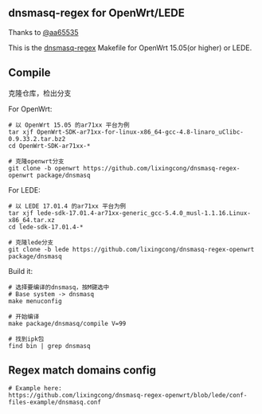 ## dnsmasq-regex for OpenWrt/LEDE

Thanks to [@aa65535](https://github.com/aa65535/openwrt-dnsmasq)

This is the [dnsmasq-regex](https://github.com/lixingcong/dnsmasq-regex) Makefile for OpenWrt 15.05(or higher) or LEDE.

## Compile

克隆仓库，检出分支

For OpenWrt:

	# 以 OpenWrt 15.05 的ar71xx 平台为例
	tar xjf OpenWrt-SDK-ar71xx-for-linux-x86_64-gcc-4.8-linaro_uClibc-0.9.33.2.tar.bz2
	cd OpenWrt-SDK-ar71xx-*
	
	# 克隆openwrt分支
	git clone -b openwrt https://github.com/lixingcong/dnsmasq-regex-openwrt package/dnsmasq

For LEDE:

	# 以 LEDE 17.01.4 的ar71xx 平台为例
	tar xjf lede-sdk-17.01.4-ar71xx-generic_gcc-5.4.0_musl-1.1.16.Linux-x86_64.tar.xz
	cd lede-sdk-17.01.4-*
	
	# 克隆lede分支
	git clone -b lede https://github.com/lixingcong/dnsmasq-regex-openwrt package/dnsmasq

Build it:

	# 选择要编译的dnsmasq，按M键选中
	# Base system -> dnsmasq 
	make menuconfig
	
	# 开始编译
	make package/dnsmasq/compile V=99
	
	# 找到ipk包
	find bin | grep dnsmasq


## Regex match domains config

	# Example here:
	https://github.com/lixingcong/dnsmasq-regex-openwrt/blob/lede/conf-files-example/dnsmasq.conf
